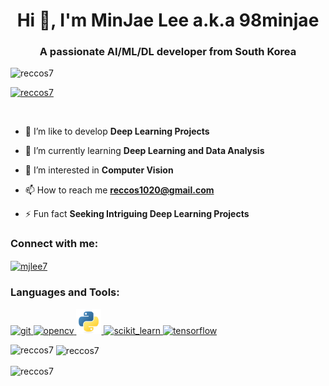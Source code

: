<h1 align="center">Hi 👋, I'm MinJae Lee a.k.a 98minjae</h1>
<h3 align="center">A passionate AI/ML/DL developer from South Korea</h3>

<p align="left"> <img src="https://komarev.com/ghpvc/?username=reccos7&label=Profile%20views&color=0e75b6&style=flat" alt="reccos7" /> </p>

<p align="left"> <a href="https://github.com/ryo-ma/github-profile-trophy"><img src="https://github-profile-trophy.vercel.app/?username=reccos7" alt="reccos7" /></a> </p>

<p align="left"> <a href="https://twitter.com/" target="blank"><img src="https://img.shields.io/twitter/follow/?logo=twitter&style=for-the-badge" alt="" /></a> </p>

- 🔭 I’m like to develop **Deep Learning Projects**

- 🌱 I’m currently learning **Deep Learning and Data Analysis**

- 👯 I’m interested in **Computer Vision**

- 📫 How to reach me **reccos1020@gmail.com**

- ⚡ Fun fact **Seeking Intriguing Deep Learning Projects**

<h3 align="left">Connect with me:</h3>
<p align="left">
<a href="https://instagram.com/mjlee7" target="blank"><img align="center" src="https://raw.githubusercontent.com/rahuldkjain/github-profile-readme-generator/master/src/images/icons/Social/instagram.svg" alt="mjlee7" height="30" width="40" /></a>
</p>

<h3 align="left">Languages and Tools:</h3>
<p align="left"> <a href="https://git-scm.com/" target="_blank"> <img src="https://www.vectorlogo.zone/logos/git-scm/git-scm-icon.svg" alt="git" width="40" height="40"/> </a> <a href="https://opencv.org/" target="_blank"> <img src="https://www.vectorlogo.zone/logos/opencv/opencv-icon.svg" alt="opencv" width="40" height="40"/> </a> <a href="https://www.python.org" target="_blank"> <img src="https://raw.githubusercontent.com/devicons/devicon/master/icons/python/python-original.svg" alt="python" width="40" height="40"/> </a> <a href="https://scikit-learn.org/" target="_blank"> <img src="https://upload.wikimedia.org/wikipedia/commons/0/05/Scikit_learn_logo_small.svg" alt="scikit_learn" width="40" height="40"/> </a> <a href="https://www.tensorflow.org" target="_blank"> <img src="https://www.vectorlogo.zone/logos/tensorflow/tensorflow-icon.svg" alt="tensorflow" width="40" height="40"/> </a> </p>

<p><img align="left" src="https://github-readme-stats.vercel.app/api/top-langs?username=reccos7&show_icons=true&locale=en&layout=compact" alt="reccos7" /></p>

<p>&nbsp;<img align="center" src="https://github-readme-stats.vercel.app/api?username=reccos7&show_icons=true&locale=en" alt="reccos7" /></p>

<p><img align="center" src="https://github-readme-streak-stats.herokuapp.com/?user=reccos7&" alt="reccos7" /></p>
